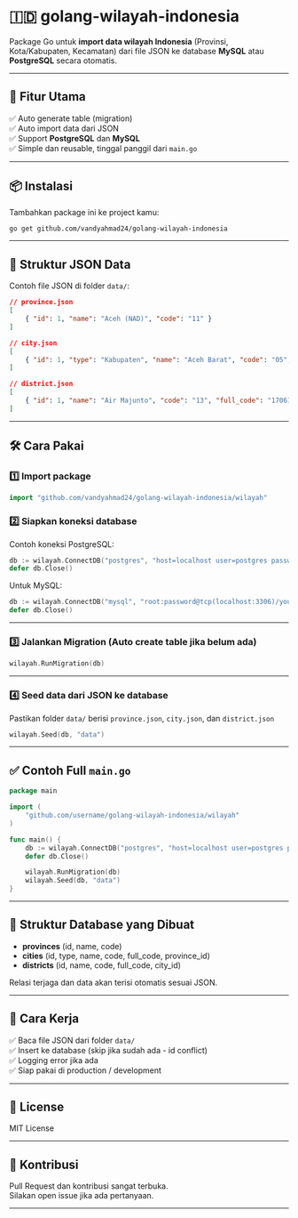 
# 🇮🇩 golang-wilayah-indonesia

Package Go untuk **import data wilayah Indonesia** (Provinsi, Kota/Kabupaten, Kecamatan) dari file JSON ke database **MySQL** atau **PostgreSQL** secara otomatis.

---

## 🚀 Fitur Utama
✅ Auto generate table (migration)  
✅ Auto import data dari JSON  
✅ Support **PostgreSQL** dan **MySQL**  
✅ Simple dan reusable, tinggal panggil dari `main.go`

---

## 📦 Instalasi
Tambahkan package ini ke project kamu:
```bash
go get github.com/vandyahmad24/golang-wilayah-indonesia
```

---

## 📂 Struktur JSON Data
Contoh file JSON di folder `data/`:
```json
// province.json
[
    { "id": 1, "name": "Aceh (NAD)", "code": "11" }
]
```
```json
// city.json
[
    { "id": 1, "type": "Kabupaten", "name": "Aceh Barat", "code": "05", "full_code": "1105", "provinsi_id": 1 }
]
```
```json
// district.json
[
    { "id": 1, "name": "Air Majunto", "code": "13", "full_code": "170613", "kabupaten_id": 1 }
]
```

---

## 🛠 Cara Pakai

### 1️⃣ Import package
```go
import "github.com/vandyahmad24/golang-wilayah-indonesia/wilayah"
```

### 2️⃣ Siapkan koneksi database
Contoh koneksi PostgreSQL:
```go
db := wilayah.ConnectDB("postgres", "host=localhost user=postgres password=secret dbname=your_db port=5432 sslmode=disable")
defer db.Close()
```

Untuk MySQL:
```go
db := wilayah.ConnectDB("mysql", "root:password@tcp(localhost:3306)/your_db")
defer db.Close()
```

---

### 3️⃣ Jalankan Migration (Auto create table jika belum ada)
```go
wilayah.RunMigration(db)
```

---

### 4️⃣ Seed data dari JSON ke database
Pastikan folder `data/` berisi `province.json`, `city.json`, dan `district.json`
```go
wilayah.Seed(db, "data")
```

---

## ✅ Contoh Full `main.go`
```go
package main

import (
	"github.com/username/golang-wilayah-indonesia/wilayah"
)

func main() {
	db := wilayah.ConnectDB("postgres", "host=localhost user=postgres password=secret dbname=your_db port=5432 sslmode=disable")
	defer db.Close()

	wilayah.RunMigration(db)
	wilayah.Seed(db, "data")
}
```

---

## 💾 Struktur Database yang Dibuat
- **provinces** (id, name, code)
- **cities** (id, type, name, code, full_code, province_id)
- **districts** (id, name, code, full_code, city_id)

Relasi terjaga dan data akan terisi otomatis sesuai JSON.

---

## 📖 Cara Kerja
✅ Baca file JSON dari folder `data/`  
✅ Insert ke database (skip jika sudah ada - id conflict)  
✅ Logging error jika ada  
✅ Siap pakai di production / development

---

## 📄 License
MIT License

---

## 🤝 Kontribusi
Pull Request dan kontribusi sangat terbuka.  
Silakan open issue jika ada pertanyaan.

---

